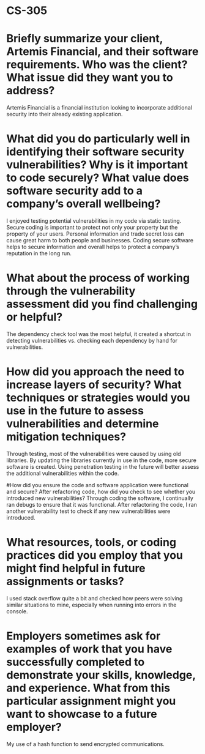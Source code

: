 # CS-305

# Briefly summarize your client, Artemis Financial, and their software requirements. Who was the client? What issue did they want you to address?
Artemis Financial is a financial institution looking to incorporate additional security into their already existing application.

# What did you do particularly well in identifying their software security vulnerabilities? Why is it important to code securely? What value does software security add to a company’s overall wellbeing?
I enjoyed testing potential vulnerabilities in my code via static testing. Secure coding is important to protect not only your property but the property of your users. Personal information and trade secret loss can cause great harm to both people and businesses. Coding secure software helps to secure information and overall helps to protect a company’s reputation in the long run.

# What about the process of working through the vulnerability assessment did you find challenging or helpful?
The dependency check tool was the most helpful, it created a shortcut in detecting vulnerabilities vs. checking each dependency by hand for vulnerabilities.

# How did you approach the need to increase layers of security? What techniques or strategies would you use in the future to assess vulnerabilities and determine mitigation techniques?
Through testing, most of the vulnerabilities were caused by using old libraries. By updating the libraries currently in use in the code, more secure software is created. Using penetration testing in the future will better assess the additional vulnerabilities within the code.

#How did you ensure the code and software application were functional and secure? After refactoring code, how did you check to see whether you introduced new vulnerabilities?
Through coding the software, I continually ran debugs to ensure that it was functional. After refactoring the code, I ran another vulnerability test to check if any new vulnerabilities were introduced.

# What resources, tools, or coding practices did you employ that you might find helpful in future assignments or tasks?
I used stack overflow quite a bit and checked how peers were solving similar situations to mine, especially when running into errors in the console.

# Employers sometimes ask for examples of work that you have successfully completed to demonstrate your skills, knowledge, and experience. What from this particular assignment might you want to showcase to a future employer?
My use of a hash function to send encrypted communications.
